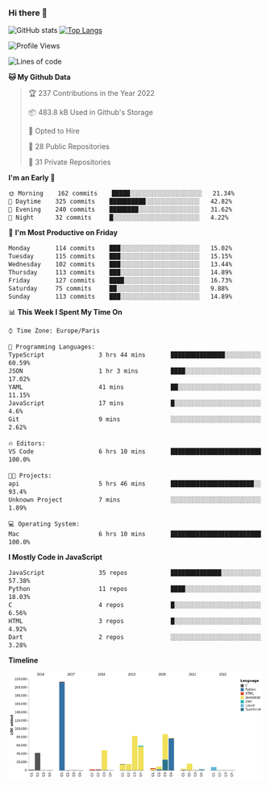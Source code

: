 ### Hi there 👋


![GitHub stats](https://github-readme-stats.vercel.app/api?username=eastkap&theme=dark&show_icons=true&count_private=true)
[![Top Langs](https://github-readme-stats.vercel.app/api/top-langs/?username=eastkap&layout=compact)](https://github.com/anuraghazra/github-readme-stats)



<!--START_SECTION:waka-->
![Profile Views](http://img.shields.io/badge/Profile%20Views-1-blue)

![Lines of code](https://img.shields.io/badge/From%20Hello%20World%20I%27ve%20Written-691988%20lines%20of%20code-blue)

**🐱 My Github Data** 

> 🏆 237 Contributions in the Year 2022
 > 
> 📦 483.8 kB Used in Github's Storage 
 > 
> 💼 Opted to Hire
 > 
> 📜 28 Public Repositories 
 > 
> 🔑 31 Private Repositories  
 > 
**I'm an Early 🐤** 

```text
🌞 Morning    162 commits    █████░░░░░░░░░░░░░░░░░░░░   21.34% 
🌆 Daytime    325 commits    ██████████░░░░░░░░░░░░░░░   42.82% 
🌃 Evening    240 commits    ████████░░░░░░░░░░░░░░░░░   31.62% 
🌙 Night      32 commits     █░░░░░░░░░░░░░░░░░░░░░░░░   4.22%

```
📅 **I'm Most Productive on Friday** 

```text
Monday       114 commits    ███░░░░░░░░░░░░░░░░░░░░░░   15.02% 
Tuesday      115 commits    ███░░░░░░░░░░░░░░░░░░░░░░   15.15% 
Wednesday    102 commits    ███░░░░░░░░░░░░░░░░░░░░░░   13.44% 
Thursday     113 commits    ███░░░░░░░░░░░░░░░░░░░░░░   14.89% 
Friday       127 commits    ████░░░░░░░░░░░░░░░░░░░░░   16.73% 
Saturday     75 commits     ██░░░░░░░░░░░░░░░░░░░░░░░   9.88% 
Sunday       113 commits    ███░░░░░░░░░░░░░░░░░░░░░░   14.89%

```


📊 **This Week I Spent My Time On** 

```text
⌚︎ Time Zone: Europe/Paris

💬 Programming Languages: 
TypeScript               3 hrs 44 mins       ███████████████░░░░░░░░░░   60.59% 
JSON                     1 hr 3 mins         ████░░░░░░░░░░░░░░░░░░░░░   17.02% 
YAML                     41 mins             ██░░░░░░░░░░░░░░░░░░░░░░░   11.15% 
JavaScript               17 mins             █░░░░░░░░░░░░░░░░░░░░░░░░   4.6% 
Git                      9 mins              ░░░░░░░░░░░░░░░░░░░░░░░░░   2.62%

🔥 Editors: 
VS Code                  6 hrs 10 mins       █████████████████████████   100.0%

🐱‍💻 Projects: 
api                      5 hrs 46 mins       ███████████████████████░░   93.4% 
Unknown Project          7 mins              ░░░░░░░░░░░░░░░░░░░░░░░░░   1.89%

💻 Operating System: 
Mac                      6 hrs 10 mins       █████████████████████████   100.0%

```

**I Mostly Code in JavaScript** 

```text
JavaScript               35 repos            ██████████████░░░░░░░░░░░   57.38% 
Python                   11 repos            ████░░░░░░░░░░░░░░░░░░░░░   18.03% 
C                        4 repos             █░░░░░░░░░░░░░░░░░░░░░░░░   6.56% 
HTML                     3 repos             █░░░░░░░░░░░░░░░░░░░░░░░░   4.92% 
Dart                     2 repos             ░░░░░░░░░░░░░░░░░░░░░░░░░   3.28%

```


**Timeline**

![Chart not found](https://raw.githubusercontent.com/Eastkap/Eastkap/main/charts/bar_graph.png) 


<!--END_SECTION:waka-->

<!--
**Eastkap/eastkap** is a ✨ _special_ ✨ repository because its `README.md` (this file) appears on your GitHub profile.

Here are some ideas to get you started:

- 🔭 I’m currently working on ...
- 🌱 I’m currently learning ...
- 👯 I’m looking to collaborate on ...
- 🤔 I’m looking for help with ...
- 💬 Ask me about ...
- 📫 How to reach me: ...
- 😄 Pronouns: ...
- ⚡ Fun fact: ...
-->
